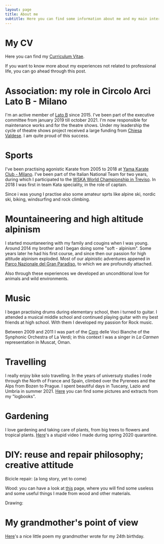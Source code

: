 ```yaml
---
layout: page
title: About me
subtitle: Here you can find some information about me and my main interests.
---
```


# My CV

Here you can find my [Curriculum Vitae](https://www.overleaf.com/download/project/6418c6501bdcf29979207a05/build/1934f1ec905-6d8b9a15678623cd/output/output.pdf?compileGroup=standard&clsiserverid=clsi-pre-emp-n2d-b-f-29zn&enable_pdf_caching=true&popupDownload=true).

If you want to know more about my experiences not related to professional life, you can go ahead through this post.

# Association: my role in Circolo Arci Lato B - Milano

I'm an active member of [Lato B](https://www.latobmilano.it/) since 2015. I've been part of the executive committee from january 2019 till october 2021. I'm now responsible for maintenance works and for the theatre shows. Under my leadership the cycle of theatre shows project received a large funding from [Chiesa Valdese](https://www.ottopermillevaldese.org/). I am quite proud of this success.

# Sports

I've been practising agonistic Karate from 2005 to 2018 at [Yama Karate Club - Milano](https://www.facebook.com/yamakarateclub). I've been part of the Italian National Team for two years, during which I participated to the [WSKA World Championship in Treviso](http://www.wska-karate.org/2017-results/). In 2018 I was first in team Kata speciality, in the role of captain.

Since i was young I practise also some amateur sprts like alpine ski, nordic ski, biking, windsurfing and rock climbing.

# Mountaineering and high altitude alpinism

I started mountaneering with my family and cougins when I was young. Around 2014 my brother and I began doing some "soft - alpinism". Some years later he had his first course, and since then our passion for high altitude alpinism exploded. Most of our alpinistic adventures appened in [Parco Nazionale del Gran Paradiso](http://www.pngp.it/), to which we are profoundly attached.

Also through these experiences we developed an unconditional love for animals and wild environments.

# Music

I began practising drums during elementary school, then i turned to guitar. I attended a musical middle school and continued playing guitar with my best friends at high school. With them I developed my passion for Rock music.

Between 2009 and 2011 I was part of the [Coro](https://www.laverdi.org/it/coro) delle Voci Bianche of the Synphonic Orchestra of La Verdi; in this context I was a singer in _La Carmen_ representation in Muscat, Oman.

# Travelling

I really enjoy bike solo travelling. In the years of universuty studies I rode through the North of France and Spain, climbed over the Pyrenees and the Alps from Bozen to Prague. I spent beautiful days in Tuscany, Lazio and Umbria in summer 2021.
[Here](https://martinozanetti.github.io/my_pages/bike-travels/) you can find some pictures and extracts from my "logbooks".

# Gardening

I love gardening and taking care of plants, from big trees to flowers and tropical plants.
[Here](https://github.com/martinozanetti/martinozanetti.github.io/assets/videos/peperomia.mp4)'s a stupid video I made during spring 2020 quarantine.

# DIY: reuse and repair philosophy; creative attitude
 
Bicicle repair: (a long story, yet to come)

Wood: you can have a look at [this](https://martinozanetti.github.io/my_pages/woodworks/) page, where you will find some useless and some useful things I made from wood and other materials.

Drawing:

# My grandmother's point of view

[Here](https://martinozanetti.github.io/my_pages/vispateresa/)'s a nice little poem my grandmother wrote for my 24th birthday.
